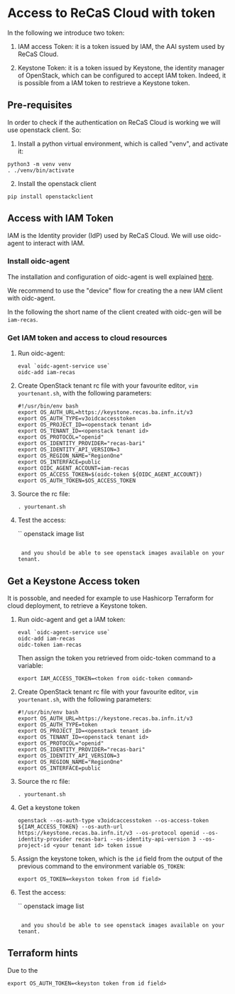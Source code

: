 # Access to ReCaS Cloud with token

In the following we introduce two token:

1. IAM access Token: it is a token issued by IAM, the AAI system used by ReCaS Cloud.

2. Keystone Token: it is a token issued by Keystone, the identity manager of OpenStack, which can be configured to accept IAM token. Indeed, it is possible from a IAM token to restrieve a Keystone token.

## Pre-requisites

In order to check if the authentication on ReCaS Cloud is working we will use openstack client. So:

1. Install a python virtual environment, which is called "venv", and activate it:
```
python3 -m venv venv
. ./venv/bin/activate
```

2. Install the openstack client
```
pip install openstackclient
```

## Access with IAM Token

IAM is the Identity provider (IdP) used by ReCaS Cloud. We will use oidc-agent to interact with IAM.

### Install oidc-agent

The installation and configuration of oidc-agent is well explained [here](https://github.com/indigo-dc/oidc-agent).

We recommend to use the "device" flow for creating the a new IAM client with oidc-agent.

In the following the short name of the client created with oidc-gen will be ``iam-recas``.

### Get IAM token and access to cloud resources

1. Run oidc-agent:

   ```
   eval `oidc-agent-service use`
   oidc-add iam-recas
   ```
2. Create OpenStack tenant rc file with your favourite editor, ``vim yourtenant.sh``, with the following parameters:

   ```
   #!/usr/bin/env bash
   export OS_AUTH_URL=https://keystone.recas.ba.infn.it/v3
   export OS_AUTH_TYPE=v3oidcaccesstoken
   export OS_PROJECT_ID=<openstack tenant id>
   export OS_TENANT_ID=<openstack tenant id>
   export OS_PROTOCOL="openid"
   export OS_IDENTITY_PROVIDER="recas-bari"
   export OS_IDENTITY_API_VERSION=3
   export OS_REGION_NAME="RegionOne"
   export OS_INTERFACE=public
   export OIDC_AGENT_ACCOUNT=iam-recas
   export OS_ACCESS_TOKEN=$(oidc-token ${OIDC_AGENT_ACCOUNT})
   export OS_AUTH_TOKEN=$OS_ACCESS_TOKEN
   ```

3. Source the rc file:

   ```
   . yourtenant.sh
   ```

4. Test the access:

   ``
   openstack image list
   ```

    and you should be able to see openstack images available on your tenant.

## Get a Keystone Access token 

It is possoble, and needed for example to use Hashicorp Terraform for cloud deployment, to retrieve a Keystone token.

1. Run oidc-agent and get a IAM token:

   ```
   eval `oidc-agent-service use`
   oidc-add iam-recas
   oidc-token iam-recas
   ```

   Then assign the token you retrieved from oidc-token command to a variable:

   ```
   export IAM_ACCESS_TOKEN=<token from oidc-token command>
   ```

2. Create OpenStack tenant rc file with your favourite editor, ``vim yourtenant.sh``, with the following parameters:

   ```
   #!/usr/bin/env bash
   export OS_AUTH_URL=https://keystone.recas.ba.infn.it/v3
   export OS_AUTH_TYPE=token
   export OS_PROJECT_ID=<openstack tenant id>
   export OS_TENANT_ID=<openstack tenant id>
   export OS_PROTOCOL="openid"
   export OS_IDENTITY_PROVIDER="recas-bari"
   export OS_IDENTITY_API_VERSION=3
   export OS_REGION_NAME="RegionOne"
   export OS_INTERFACE=public
   ```

3. Source the rc file:

   ```
   . yourtenant.sh
   ```

4. Get a keystone token

   ```
   openstack --os-auth-type v3oidcaccesstoken --os-access-token ${IAM_ACCESS_TOKEN} --os-auth-url https://keystone.recas.ba.infn.it/v3 --os-protocol openid --os-identity-provider recas-bari --os-identity-api-version 3 --os-project-id <your tenant id> token issue
   ```

5. Assign the keystone token, which is the ``id`` field from the output of the previous command to the environment variable ``OS_TOKEN``:

   ```
   export OS_TOKEN=<keyston token from id field>
   ``` 
6. Test the access:

   ``
   openstack image list
   ```

    and you should be able to see openstack images available on your tenant.

## Terraform hints

Due to the 

   ```
   export OS_AUTH_TOKEN=<keyston token from id field>
   ```
